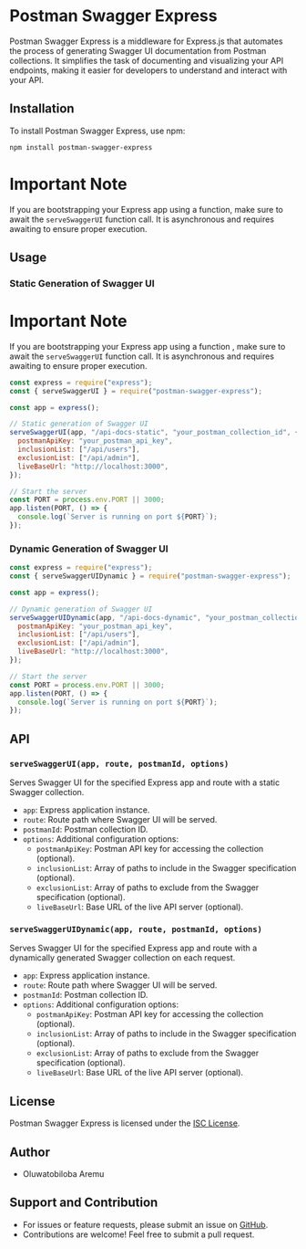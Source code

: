 
# Postman Swagger Express

Postman Swagger Express is a middleware for Express.js that automates the process of generating Swagger UI documentation from Postman collections. It simplifies the task of documenting and visualizing your API endpoints, making it easier for developers to understand and interact with your API.

## Installation

To install Postman Swagger Express, use npm:

```bash
npm install postman-swagger-express
```

# Important Note

If you are bootstrapping your Express app using a function, make sure to await the `serveSwaggerUI` function call. It is asynchronous and requires awaiting to ensure proper execution.

## Usage

### Static Generation of Swagger UI

# Important Note

If you are bootstrapping your Express app using a function , make sure to await the `serveSwaggerUI` function call. It is asynchronous and requires awaiting to ensure proper execution.


```javascript
const express = require("express");
const { serveSwaggerUI } = require("postman-swagger-express");

const app = express();

// Static generation of Swagger UI
serveSwaggerUI(app, "/api-docs-static", "your_postman_collection_id", {
  postmanApiKey: "your_postman_api_key",
  inclusionList: ["/api/users"],
  exclusionList: ["/api/admin"],
  liveBaseUrl: "http://localhost:3000",
});

// Start the server
const PORT = process.env.PORT || 3000;
app.listen(PORT, () => {
  console.log(`Server is running on port ${PORT}`);
});
```

### Dynamic Generation of Swagger UI

```javascript
const express = require("express");
const { serveSwaggerUIDynamic } = require("postman-swagger-express");

const app = express();

// Dynamic generation of Swagger UI
serveSwaggerUIDynamic(app, "/api-docs-dynamic", "your_postman_collection_id", {
  postmanApiKey: "your_postman_api_key",
  inclusionList: ["/api/users"],
  exclusionList: ["/api/admin"],
  liveBaseUrl: "http://localhost:3000",
});

// Start the server
const PORT = process.env.PORT || 3000;
app.listen(PORT, () => {
  console.log(`Server is running on port ${PORT}`);
});
```

## API

### `serveSwaggerUI(app, route, postmanId, options)`

Serves Swagger UI for the specified Express app and route with a static Swagger collection.

- `app`: Express application instance.
- `route`: Route path where Swagger UI will be served.
- `postmanId`: Postman collection ID.
- `options`: Additional configuration options:
  - `postmanApiKey`: Postman API key for accessing the collection (optional).
  - `inclusionList`: Array of paths to include in the Swagger specification (optional).
  - `exclusionList`: Array of paths to exclude from the Swagger specification (optional).
  - `liveBaseUrl`: Base URL of the live API server (optional).

### `serveSwaggerUIDynamic(app, route, postmanId, options)`

Serves Swagger UI for the specified Express app and route with a dynamically generated Swagger collection on each request.

- `app`: Express application instance.
- `route`: Route path where Swagger UI will be served.
- `postmanId`: Postman collection ID.
- `options`: Additional configuration options:
  - `postmanApiKey`: Postman API key for accessing the collection (optional).
  - `inclusionList`: Array of paths to include in the Swagger specification (optional).
  - `exclusionList`: Array of paths to exclude from the Swagger specification (optional).
  - `liveBaseUrl`: Base URL of the live API server (optional).

## License

Postman Swagger Express is licensed under the [ISC License](LICENSE).

## Author

- Oluwatobiloba Aremu

## Support and Contribution

- For issues or feature requests, please submit an issue on [GitHub](https://github.com/oluwatobiiloba/postman-swagger-express/issues).
- Contributions are welcome! Feel free to submit a pull request.
```
